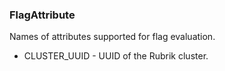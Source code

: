 ### FlagAttribute
Names of attributes supported for flag evaluation.

- CLUSTER_UUID - UUID of the Rubrik cluster.
